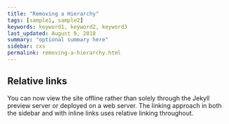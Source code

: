 ```yaml
---
title: "Removing a Hierarchy"
tags: [sample1, sample2]
keywords: keyword1, keyword2, keyword3
last_updated: August 9, 2018
summary: "optional summary here"
sidebar: cxs
permalink: removing-a-hierarchy.html
---
```

## Relative links

You can now view the site offline rather than solely through the Jekyll preview server or deployed on a web server. The linking approach in both the sidebar and with inline links uses relative linking throughout.